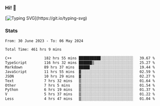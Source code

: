 ### Hi!  👋

[![Typing SVG](https://readme-typing-svg.herokuapp.com?font=Fira+Code&pause=1000&width=435&lines=Hello!+I'm+Texiwustion.)](https://git.io/typing-svg)

### Stats

<!--START_SECTION:waka-->

```txt
From: 30 June 2023 - To: 06 May 2024

Total Time: 461 hrs 9 mins

C++               182 hrs 55 mins ██████████░░░░░░░░░░░░░░░   39.67 %
TypeScript        116 hrs 32 mins ██████▒░░░░░░░░░░░░░░░░░░   25.27 %
Markdown          89 hrs 37 mins  █████░░░░░░░░░░░░░░░░░░░░   19.44 %
JavaScript        11 hrs 55 mins  ▓░░░░░░░░░░░░░░░░░░░░░░░░   02.59 %
JSON              10 hrs 29 mins  ▓░░░░░░░░░░░░░░░░░░░░░░░░   02.27 %
Text              7 hrs 32 mins   ▒░░░░░░░░░░░░░░░░░░░░░░░░   01.64 %
Other             7 hrs 5 mins    ▒░░░░░░░░░░░░░░░░░░░░░░░░   01.54 %
Python            6 hrs 19 mins   ▒░░░░░░░░░░░░░░░░░░░░░░░░   01.37 %
V                 5 hrs 37 mins   ▒░░░░░░░░░░░░░░░░░░░░░░░░   01.22 %
Less              4 hrs 47 mins   ▒░░░░░░░░░░░░░░░░░░░░░░░░   01.04 %
```

<!--END_SECTION:waka-->
